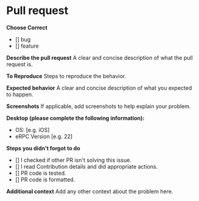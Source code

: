 # Pull request

**Choose Correct**

- [] bug
- [] feature

**Describe the pull request**
A clear and concise description of what the pull request is.

**To Reproduce**
Steps to reproduce the behavior.

**Expected behavior**
A clear and concise description of what you expected to happen.

**Screenshots**
If applicable, add screenshots to help explain your problem.

**Desktop (please complete the following information):**

- OS: [e.g. iOS]
- eRPC Version [e.g. 22]

**Steps you didn't forgot to do**

- [] I checked if other PR isn't solving this issue.
- [] I read Contribution details and did appropriate actions.
- [] PR code is tested.
- [] PR code is formatted.

**Additional context**
Add any other context about the problem here.
